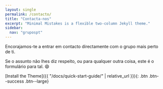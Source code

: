 ```yaml
---
layout: single
permalink: /contacto/
title: "Contacta-nos"
excerpt: "Minimal Mistakes is a flexible two-column Jekyll theme."
sidebar:
  nav: "grupospt"
---
```


Encorajamos-te a entrar em contacto directamente com o grupo mais perto de ti.

Se o assunto não lhes diz respeito, ou para qualquer outra coisa, este é o formulário para tal. :smile:


[Install the Theme]({{ "/docs/quick-start-guide/" | relative_url }}){: .btn .btn--success .btn--large}
